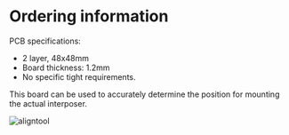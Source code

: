# Ordering information

PCB specifications:
 * 2 layer, 48x48mm
 * Board thickness: 1.2mm
 * No specific tight requirements.

This board can be used to accurately determine the position for mounting the actual interposer.

![aligntool](https://github.com/zzattack/xbox-cpu-interposer/assets/835006/6950bc34-5361-46d8-992c-bd4768a69752)

